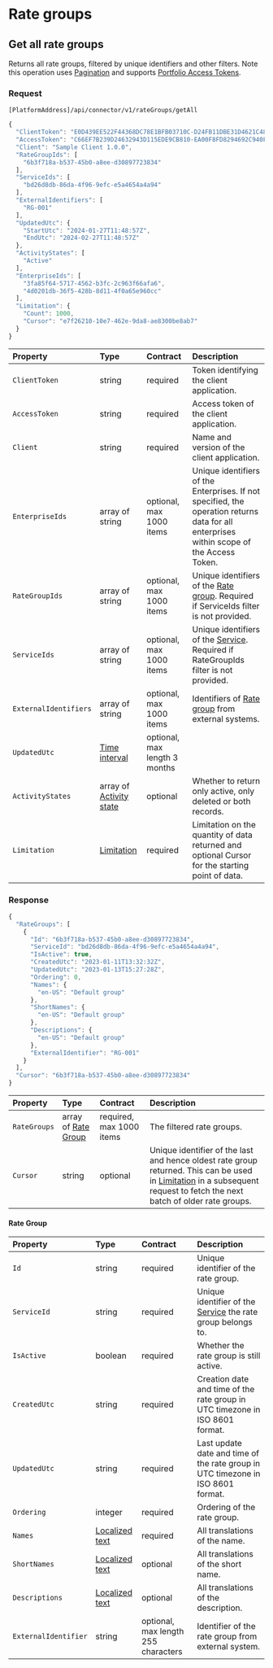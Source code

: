 <!-- AUTOMATICALLY GENERATED, DO NOT MODIFY -->
# Rate groups

## Get all rate groups

Returns all rate groups, filtered by unique identifiers and other filters. Note this operation uses [Pagination](../guidelines/pagination.md) and supports [Portfolio Access Tokens](../guidelines/multi-property.md).

### Request

`[PlatformAddress]/api/connector/v1/rateGroups/getAll`

```javascript
{
  "ClientToken": "E0D439EE522F44368DC78E1BFB03710C-D24FB11DBE31D4621C4817E028D9E1D",
  "AccessToken": "C66EF7B239D24632943D115EDE9CB810-EA00F8FD8294692C940F6B5A8F9453D",
  "Client": "Sample Client 1.0.0",
  "RateGroupIds": [
    "6b3f718a-b537-45b0-a8ee-d30897723834"
  ],
  "ServiceIds": [
    "bd26d8db-86da-4f96-9efc-e5a4654a4a94"
  ],
  "ExternalIdentifiers": [
    "RG-001"
  ],
  "UpdatedUtc": {
    "StartUtc": "2024-01-27T11:48:57Z",
    "EndUtc": "2024-02-27T11:48:57Z"
  },
  "ActivityStates": [
    "Active"
  ],
  "EnterpriseIds": [
    "3fa85f64-5717-4562-b3fc-2c963f66afa6",
    "4d0201db-36f5-428b-8d11-4f0a65e960cc"
  ],
  "Limitation": {
    "Count": 1000,
    "Cursor": "e7f26210-10e7-462e-9da8-ae8300be8ab7"
  }
}
```

| Property | Type | Contract | Description |
| :-- | :-- | :-- | :-- |
| `ClientToken` | string | required | Token identifying the client application. |
| `AccessToken` | string | required | Access token of the client application. |
| `Client` | string | required | Name and version of the client application. |
| `EnterpriseIds` | array of string | optional, max 1000 items | Unique identifiers of the Enterprises. If not specified, the operation returns data for all enterprises within scope of the Access Token. |
| `RateGroupIds` | array of string | optional, max 1000 items | Unique identifiers of the [Rate group](rategroups.md#rate-group). Required if ServiceIds filter is not provided. |
| `ServiceIds` | array of string | optional, max 1000 items | Unique identifiers of the [Service](services.md#service). Required if RateGroupIds filter is not provided. |
| `ExternalIdentifiers` | array of string | optional, max 1000 items | Identifiers of [Rate group](rategroups.md#rate-group) from external systems. |
| `UpdatedUtc` | [Time interval](_objects.md#time-interval) | optional, max length 3 months |  |
| `ActivityStates` | array of [Activity state](_objects.md#activity-state) | optional | Whether to return only active, only deleted or both records. |
| `Limitation` | [Limitation](../guidelines/pagination.md#limitation) | required | Limitation on the quantity of data returned and optional Cursor for the starting point of data. |

### Response

```javascript
{
  "RateGroups": [
    {
      "Id": "6b3f718a-b537-45b0-a8ee-d30897723834",
      "ServiceId": "bd26d8db-86da-4f96-9efc-e5a4654a4a94",
      "IsActive": true,
      "CreatedUtc": "2023-01-11T13:32:32Z",
      "UpdatedUtc": "2023-01-13T15:27:28Z",
      "Ordering": 0,
      "Names": {
        "en-US": "Default group"
      },
      "ShortNames": {
        "en-US": "Default group"
      },
      "Descriptions": {
        "en-US": "Default group"
      },
      "ExternalIdentifier": "RG-001"
    }
  ],
  "Cursor": "6b3f718a-b537-45b0-a8ee-d30897723834"
}
```

| Property | Type | Contract | Description |
| :-- | :-- | :-- | :-- |
| `RateGroups` | array of [Rate Group](rategroups.md#rate-group) | required, max 1000 items | The filtered rate groups. |
| `Cursor` | string | optional | Unique identifier of the last and hence oldest rate group returned. This can be used in [Limitation](../guidelines/pagination.md#limitation) in a subsequent request to fetch the next batch of older rate groups. |

#### Rate Group

| Property | Type | Contract | Description |
| :-- | :-- | :-- | :-- |
| `Id` | string | required | Unique identifier of the rate group. |
| `ServiceId` | string | required | Unique identifier of the [Service](services.md#service) the rate group belongs to. |
| `IsActive` | boolean | required | Whether the rate group is still active. |
| `CreatedUtc` | string | required | Creation date and time of the rate group in UTC timezone in ISO 8601 format. |
| `UpdatedUtc` | string | required | Last update date and time of the rate group in UTC timezone in ISO 8601 format. |
| `Ordering` | integer | required | Ordering of the rate group. |
| `Names` | [Localized text](_objects.md#localized-text) | required | All translations of the name. |
| `ShortNames` | [Localized text](_objects.md#localized-text) | optional | All translations of the short name. |
| `Descriptions` | [Localized text](_objects.md#localized-text) | optional | All translations of the description. |
| `ExternalIdentifier` | string | optional, max length 255 characters | Identifier of the rate group from external system. |

